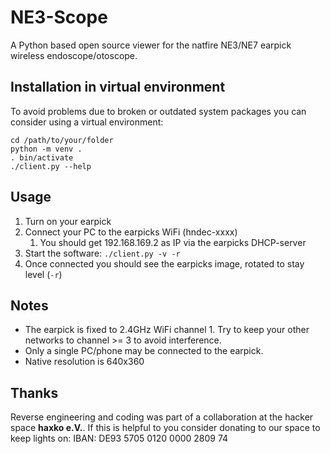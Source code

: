 # NE3-Scope

A Python based open source viewer for the natfire NE3/NE7 earpick wireless endoscope/otoscope.

## Installation in virtual environment

To avoid problems due to broken or outdated system packages you can consider using a virtual environment:

```
cd /path/to/your/folder
python -m venv .
. bin/activate
./client.py --help
```

## Usage
1. Turn on your earpick
1. Connect your PC to the earpicks WiFi (hndec-xxxx)
   1. You should get 192.168.169.2 as IP via the earpicks DHCP-server
1. Start the software: `./client.py -v -r`
1. Once connected you should see the earpicks image, rotated to stay level (`-r`)

## Notes

- The earpick is fixed to 2.4GHz WiFi channel 1. Try to keep your other networks to channel >= 3 to avoid interference.
- Only a single PC/phone may be connected to the earpick.
- Native resolution is 640x360

## Thanks

Reverse engineering and coding was part of a collaboration at the hacker space **haxko e.V.**. If this is helpful to you consider donating to our space to keep lights on: IBAN: DE93 5705 0120 0000 2809 74
